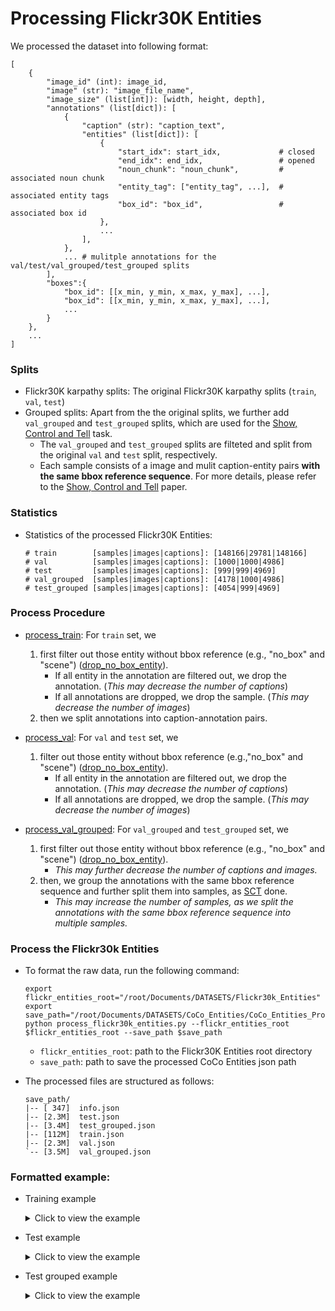 # Processing Flickr30K Entities

We processed the dataset into following format:

```
[
    {
        "image_id" (int): image_id,
        "image" (str): "image_file_name",    
        "image_size" (list[int]): [width, height, depth],
        "annotations" (list[dict]): [
            {
                "caption" (str): "caption_text",
                "entities" (list[dict]): [
                    {
                        "start_idx": start_idx,             # closed
                        "end_idx": end_idx,                 # opened
                        "noun_chunk": "noun_chunk",         # associated noun chunk
                        "entity_tag": ["entity_tag", ...],  # associated entity tags
                        "box_id": "box_id",                 # associated box id
                    }, 
                    ...
                ],
            },
            ... # mulitple annotations for the val/test/val_grouped/test_grouped splits   
        ],
        "boxes":{
            "box_id": [[x_min, y_min, x_max, y_max], ...],
            "box_id": [[x_min, y_min, x_max, y_max], ...],
            ...
        }
    },
    ...
]    
```

### Splits

- Flickr30K karpathy splits: The original Flickr30K karpathy splits (`train`, `val`, `test`)
- Grouped splits: Apart from the the original splits, we further add `val_grouped` and  `test_grouped` splits, which are used for the [Show, Control and Tell](https://arxiv.org/abs/1811.10652) task. 
    - The `val_grouped` and `test_grouped` splits are filteted and split from the original `val` and `test` split, respectively.
    - Each sample consists of a image and mulit caption-entity pairs **with the same bbox reference sequence**. For more details, please refer to the [Show, Control and Tell](https://arxiv.org/abs/1811.10652) paper.

### Statistics

- Statistics of the processed Flickr30K Entities:

    ```
    # train        [samples|images|captions]: [148166|29781|148166]
    # val          [samples|images|captions]: [1000|1000|4986]
    # test         [samples|images|captions]: [999|999|4969]
    # val_grouped  [samples|images|captions]: [4178|1000|4986]
    # test_grouped [samples|images|captions]: [4054|999|4969]
    ```

### Process Procedure

- [process_train](https://github.com/X1AOX1A/Datasets/blob/main/Flickr30k_Entities/Flickr30k_Entities_Processed/process_flickr30k_entities.py#L227): For `train` set,  we 
    1. first filter out those entity without bbox reference (e.g., "no_box" and "scene") ([drop_no_box_entity](https://github.com/X1AOX1A/Datasets/blob/main/Flickr30k_Entities/Flickr30k_Entities_Processed/process_flickr30k_entities.py#L202)). 
        - If all entity in the annotation are filtered out, we drop the annotation. (*This may decrease the number of captions*)
        - If all annotations are dropped, we drop the sample. (*This may decrease the number of images*)
    2. then we split annotations into caption-annotation pairs.

- [process_val](https://github.com/X1AOX1A/Datasets/blob/main/Flickr30k_Entities/Flickr30k_Entities_Processed/process_flickr30k_entities.py#L252): For `val` and `test` set, we 
    1. filter out those entity without bbox reference (e.g.,"no_box" and "scene") ([drop_no_box_entity](https://github.com/X1AOX1A/Datasets/blob/main/Flickr30k_Entities/Flickr30k_Entities_Processed/process_flickr30k_entities.py#L202)).
        - If all entity in the annotation are filtered out, we drop the annotation. (*This may decrease the number of captions*)
        - If all annotations are dropped, we drop the sample. (*This may decrease the number of images*)

- [process_val_grouped](https://github.com/X1AOX1A/Datasets/blob/main/Flickr30k_Entities/Flickr30k_Entities_Processed/process_flickr30k_entities.py#L275): For `val_grouped` and `test_grouped` set, we 
    1. first filter out those entity without bbox reference (e.g., "no_box" and "scene") ([drop_no_box_entity](https://github.com/X1AOX1A/Datasets/blob/main/Flickr30k_Entities/Flickr30k_Entities_Processed/process_flickr30k_entities.py#L202)).
        - *This may further decrease the number of captions and images.*
    3. then, we group the annotations with the same bbox reference sequence and further split them into samples, as [SCT](https://github.com/aimagelab/show-control-and-tell/blob/master/test_region_sequence.py#L133) done.
        - *This may increase the number of samples, as we split the annotations with the same bbox reference sequence into multiple samples.*


### Process the Flickr30k Entities

- To format the raw data, run the following command:

    ```
    export flickr_entities_root="/root/Documents/DATASETS/Flickr30k_Entities"
    export save_path="/root/Documents/DATASETS/CoCo_Entities/CoCo_Entities_Processed/annotations"
    python process_flickr30k_entities.py --flickr_entities_root $flickr_entities_root --save_path $save_path
    ```
    - `flickr_entities_root`: path to the Flickr30K Entities root directory
    - `save_path`: path to save the processed CoCo Entities json path

- The processed files are structured as follows: 

    ```
    save_path/
    |-- [ 347]  info.json
    |-- [2.3M]  test.json
    |-- [3.4M]  test_grouped.json
    |-- [112M]  train.json
    |-- [2.3M]  val.json
    `-- [3.5M]  val_grouped.json
    ```

### Formatted example:

- Training example
    <details>
    <summary>Click to view the example</summary>

    ```
    [
        {
            'image_id': 3359636318, 
            'image': '3359636318.jpg', 
            'image_size': [500, 334, 3], 
            'annotations': [
                {
                    'caption': 'Two people are talking outside of the video game shop next door to the mobile phone store .', 
                    'entities': [
                        {'start_idx': 0, 'end_idx': 10, 'noun_chunk': 'Two people', 'entity_tag': ['people'], 'box_id': '112630'}, 
                        {'start_idx': 34, 'end_idx': 53, 'noun_chunk': 'the video game shop', 'entity_tag': ['scene'], 'box_id': '112632'},
                        {'start_idx': 67, 'end_idx': 89, 'noun_chunk': 'the mobile phone store', 'entity_tag': ['scene'], 'box_id': '112631'}
                    ]
                }
            ], 
            'boxes': {
                '112625': [[46, 182, 105, 333], [143, 165, 207, 333], [237, 140, 296, 305], [449, 142, 485, 267], [192, 185, 232, 262]], 
                '112630': [[46, 182, 105, 333], [143, 165, 207, 333]], 
                '112626': [[2, 212, 499, 333]], 
                '112627': [[191, 0, 498, 230], [1, 0, 190, 307]], 
                '112631': [[191, 0, 498, 230]], 
                '112632': [[0, 54, 168, 307]]
            }
        },
        {
            'image_id': 3359636318, 
            'image': '3359636318.jpg', 
            'image_size': [500, 334, 3], 
            'annotations': [
                {
                    'caption': 'A group of people are standing in front of some stores .', 
                    'entities': [
                        {'start_idx': 0, 'end_idx': 17, 'noun_chunk': 'A group of people', 'entity_tag': ['people'], 'box_id': '112625'}, 
                        {'start_idx': 43, 'end_idx': 54, 'noun_chunk': 'some stores', 'entity_tag': ['scene'], 'box_id': '112627'}
                    ]
                }
            ], 
            'boxes': {
                '112625': [[46, 182, 105, 333], [143, 165, 207, 333], [237, 140, 296, 305], [449, 142, 485, 267], [192, 185, 232, 262]], 
                '112630': [[46, 182, 105, 333], [143, 165, 207, 333]], 
                '112626': [[2, 212, 499, 333]], 
                '112627': [[191, 0, 498, 230], [1, 0, 190, 307]], 
                '112631': [[191, 0, 498, 230]], 
                '112632': [[0, 54, 168, 307]]
            }
        }
    ]
    ```
    </details>

- Test example
    <details>
    <summary>Click to view the example</summary>

    ```
    [
        {
            'image_id': 1016887272, 
            'image': '1016887272.jpg', 
            'image_size': [333, 500, 3], 
            'annotations': [
                {
                    'caption': 'Several climbers in a row are climbing the rock while the man in red watches and holds the line .', 
                    'entities': [
                        {'start_idx': 0, 'end_idx': 16, 'noun_chunk': 'Several climbers', 'entity_tag': ['people'], 'box_id': '547'}, 
                        {'start_idx': 39, 'end_idx': 47, 'noun_chunk': 'the rock', 'entity_tag': ['other'], 'box_id': '548'}, 
                        {'start_idx': 54, 'end_idx': 61, 'noun_chunk': 'the man', 'entity_tag': ['people'], 'box_id': '549'},
                        {'start_idx': 65, 'end_idx': 68, 'noun_chunk': 'red', 'entity_tag': ['clothing'], 'box_id': '550'}, 
                        {'start_idx': 87, 'end_idx': 95, 'noun_chunk': 'the line', 'entity_tag': ['other'], 'box_id': '551'}
                    ]
                }, 
                {
                    'caption': 'Seven climbers are ascending a rock face whilst another man stands holding the rope .', 
                    'entities': [
                        {'start_idx': 0, 'end_idx': 14, 'noun_chunk': 'Seven climbers', 'entity_tag': ['people'], 'box_id': '547'}, 
                        {'start_idx': 29, 'end_idx': 40, 'noun_chunk': 'a rock face', 'entity_tag': ['bodyparts'], 'box_id': '548'}, 
                        {'start_idx': 48, 'end_idx': 59, 'noun_chunk': 'another man', 'entity_tag': ['people'], 'box_id': '549'}, 
                        {'start_idx': 75, 'end_idx': 83, 'noun_chunk': 'the rope', 'entity_tag': ['other'], 'box_id': '551'}
                    ]
                }, 
                {
                    'caption': 'A group of people are rock climbing on a rock climbing wall .', 
                    'entities': [
                        {'start_idx': 0, 'end_idx': 17, 'noun_chunk': 'A group of people', 'entity_tag': ['people'], 'box_id': '547'}, 
                        {'start_idx': 39, 'end_idx': 59, 'noun_chunk': 'a rock climbing wall', 'entity_tag': ['other'], 'box_id': '548'}
                    ]
                }, 
                {
                    'caption': 'A group of people climbing a rock while one man belays', 
                    'entities': [
                        {'start_idx': 0, 'end_idx': 17, 'noun_chunk': 'A group of people', 'entity_tag': ['people'], 'box_id': '547'}, 
                        {'start_idx': 27, 'end_idx': 33, 'noun_chunk': 'a rock', 'entity_tag': ['other'], 'box_id': '548'}, 
                        {'start_idx': 40, 'end_idx': 47, 'noun_chunk': 'one man', 'entity_tag': ['people'], 'box_id': '549'}
                    ]
                }, 
                {
                    'caption': 'A collage of one person climbing a cliff .', 
                    'entities': [
                        {'start_idx': 0, 'end_idx': 23, 'noun_chunk': 'A collage of one person', 'entity_tag': ['people'], 'box_id': '547'}, 
                        {'start_idx': 33, 'end_idx': 40, 'noun_chunk': 'a cliff', 'entity_tag': ['scene'], 'box_id': '548'}
                    ]
                }
            ], 
            'boxes': {
                '547': [[193, 369, 230, 453], [207, 303, 255, 383], [187, 238, 226, 306], [164, 204, 204, 260], [176, 163, 228, 214], [166, 132, 208, 183], [161, 101, 203, 145]], 
                '548': [[0, 53, 332, 499]], 
                '549': [[73, 301, 180, 499]], 
                '550': [[79, 377, 141, 434], [74, 326, 124, 381]], 
                '551': [[118, 80, 187, 487]]
            }
        },
        ...
    ]   
    ```
    </details>

- Test grouped example
    <details>
    <summary>Click to view the example</summary>

    ```
    [
        {
            'image_id': 1016887272, 
            'image': '1016887272.jpg', 
            'image_size': [333, 500, 3], 
            'annotations': [
                {
                    'caption': 'Several climbers in a row are climbing the rock while the man in red watches and holds the line .', 
                    'entities': [
                        {'start_idx': 0, 'end_idx': 16, 'noun_chunk': 'Several climbers', 'entity_tag': ['people'], 'box_id': '547'}, 
                        {'start_idx': 39, 'end_idx': 47, 'noun_chunk': 'the rock', 'entity_tag': ['other'], 'box_id': '548'}, 
                        {'start_idx': 54, 'end_idx': 61, 'noun_chunk': 'the man', 'entity_tag': ['people'], 'box_id': '549'}, 
                        {'start_idx': 65, 'end_idx': 68, 'noun_chunk': 'red', 'entity_tag': ['clothing'], 'box_id': '550'}, 
                        {'start_idx': 87, 'end_idx': 95, 'noun_chunk': 'the line', 'entity_tag': ['other'], 'box_id': '551'}
                    ]
                }
            ], 
            'boxes': {
                '547': [[193, 369, 230, 453], [207, 303, 255, 383], [187, 238, 226, 306], [164, 204, 204, 260], [176, 163, 228, 214], [166, 132, 208, 183], [161, 101, 203, 145]], 
                '548': [[0, 53, 332, 499]], 
                '549': [[73, 301, 180, 499]], 
                '550': [[79, 377, 141, 434], [74, 326, 124, 381]], 
                '551': [[118, 80, 187, 487]]
            }
        },
            
        {
            'image_id': 1016887272, 
            'image': '1016887272.jpg', 
            'image_size': [333, 500, 3], 
            'annotations': [
                {
                    'caption': 'Seven climbers are ascending a rock face whilst another man stands holding the rope .', 
                    'entities': [
                        {'start_idx': 0, 'end_idx': 14, 'noun_chunk': 'Seven climbers', 'entity_tag': ['people'], 'box_id': '547'}, 
                        {'start_idx': 29, 'end_idx': 40, 'noun_chunk': 'a rock face', 'entity_tag': ['bodyparts'], 'box_id': '548'}, 
                        {'start_idx': 48, 'end_idx': 59, 'noun_chunk': 'another man', 'entity_tag': ['people'], 'box_id': '549'}, 
                        {'start_idx': 75, 'end_idx': 83, 'noun_chunk': 'the rope', 'entity_tag': ['other'], 'box_id': '551'}
                    ]
                }
            ], 
            'boxes': {
                '547': [[193, 369, 230, 453], [207, 303, 255, 383], [187, 238, 226, 306], [164, 204, 204, 260], [176, 163, 228, 214], [166, 132, 208, 183], [161, 101, 203, 145]], 
                '548': [[0, 53, 332, 499]], 
                '549': [[73, 301, 180, 499]], 
                '550': [[79, 377, 141, 434], [74, 326, 124, 381]], 
                '551': [[118, 80, 187, 487]]
            }
        }
    ]
    ```

    </details>
